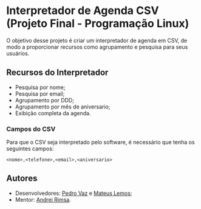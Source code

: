 # Interpretador de Agenda CSV (Projeto Final - Programação Linux)
O objetivo desse projeto é criar um interpretador de agenda em CSV, de modo a proporcionar recursos como agrupamento e pesquisa para seus usuários.

## Recursos do Interpretador
- Pesquisa por nome;
- Pesquisa por email;
- Agrupamento por DDD;
- Agrupamento por mês de aniversario;
- Exibição completa da agenda.

### Campos do CSV
Para que o CSV seja interpretado pelo software, é necessário que tenha os seguintes campos:
```
<nome>,<telefone>,<email>,<aniversario>
```

## Autores
- Desenvolvedores: [Pedro Vaz](https://github.com/vazConnected) e [Mateus Lemos](https://github.com/lemonteus);
- Mentor: [Andrei Rimsa](https://github.com/rimsa).